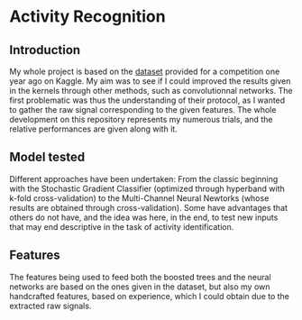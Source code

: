 # Activity Recognition

## Introduction 

My whole project is based on the [dataset](https://www.kaggle.com/uciml/human-activity-recognition-with-smartphones) provided for a competition one year ago on Kaggle. My aim was to see if I could improved the results given in the kernels through other methods, such as convolutionnal networks. The first problematic was thus the understanding of their protocol, as I wanted to gather the raw signal corresponding to the given features. The whole development on this repository represents my numerous trials, and the relative performances are given along with it.

## Model tested 

Different approaches have been undertaken: From the classic beginning with the Stochastic Gradient Classifier (optimized through hyperband with k-fold cross-validation) to the Multi-Channel Neural Newtorks (whose results are obtained through cross-validation). Some have advantages that others do not have, and the idea was here, in the end, to test new inputs that may end descriptive in the task of activity identification.

## Features

The features being used to feed both the boosted trees and the neural networks are based on the ones given in the dataset, but also my own handcrafted features, based on experience, which I could obtain due to the extracted raw signals.